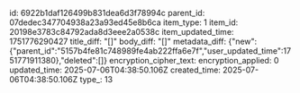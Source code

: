 id: 6922b1daf126499b831dea6d3f78994c
parent_id: 07dedec347704938a23a93ed45e8b6ca
item_type: 1
item_id: 20198e3783c84792ada8d3eee2a0538c
item_updated_time: 1751776290427
title_diff: "[]"
body_diff: "[]"
metadata_diff: {"new":{"parent_id":"5157b4fe81c748989fe4ab222ffa6e7f","user_updated_time":1751771911380},"deleted":[]}
encryption_cipher_text: 
encryption_applied: 0
updated_time: 2025-07-06T04:38:50.106Z
created_time: 2025-07-06T04:38:50.106Z
type_: 13